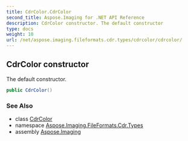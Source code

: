 ```yaml
---
title: CdrColor.CdrColor
second_title: Aspose.Imaging for .NET API Reference
description: CdrColor constructor. The default constructor
type: docs
weight: 10
url: /net/aspose.imaging.fileformats.cdr.types/cdrcolor/cdrcolor/
---
```

## CdrColor constructor

The default constructor.

```csharp
public CdrColor()
```

### See Also

* class [CdrColor](../)
* namespace [Aspose.Imaging.FileFormats.Cdr.Types](../../cdrcolor/)
* assembly [Aspose.Imaging](../../../)


